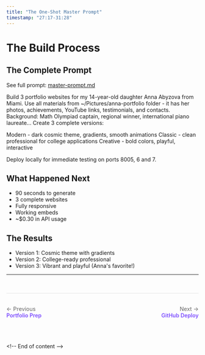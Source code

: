 ```yaml
---
title: "The One-Shot Master Prompt"
timestamp: "27:17-31:28"
---
```


# The Build Process

## The Complete Prompt

See full prompt: [master-prompt.md](../prompts/master-prompt.md)

Build 3 portfolio websites for my 14-year-old daughter Anna Abyzova from Miami.
Use all materials from ~/Pictures/anna-portfolio folder -
it has her photos, achievements, YouTube links, testimonials, and contacts.
Background: Math Olympiad captain, regional winner, international piano laureate...
Create 3 complete versions:

Modern - dark cosmic theme, gradients, smooth animations
Classic - clean professional for college applications
Creative - bold colors, playful, interactive

Deploy locally for immediate testing on ports 8005, 6 and 7.

## What Happened Next
- 90 seconds to generate
- 3 complete websites
- Fully responsive
- Working embeds
- ~$0.30 in API usage

## The Results
- Version 1: Cosmic theme with gradients
- Version 2: College-ready professional
- Version 3: Vibrant and playful (Anna's favorite!)

---

<div class="navigation-footer" style="display: flex; justify-content: space-between; margin: 3rem 0 2rem 0; padding: 2rem 0; border-top: 1px solid #e0e0e0;">
  <div>
    <a href="../05-portfolio-prep/" style="text-decoration: none;">
      <div style="color: #666; font-size: 0.9rem;">← Previous</div>
      <div style="color: #7c4dff; font-weight: 600;">Portfolio Prep</div>
    </a>
  </div>
  <div style="text-align: right;">
    <a href="../07-github-deploy/" style="text-decoration: none;">
      <div style="color: #666; font-size: 0.9rem;">Next →</div>
      <div style="color: #7c4dff; font-weight: 600;">GitHub Deploy</div>
    </a>
  </div>
</div>

<\!-- End of content -->
